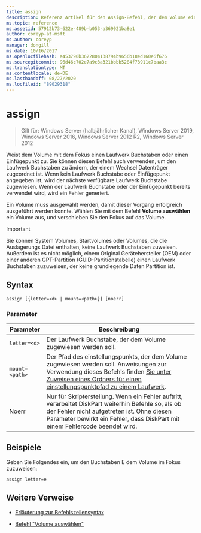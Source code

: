 ```yaml
---
title: assign
description: Referenz Artikel für den Assign-Befehl, der dem Volume einen Laufwerk Buchstaben oder einen Einfügepunkt mit Fokus zuweist.
ms.topic: reference
ms.assetid: 57912b73-622e-489b-b053-a369021ba8e1
author: coreyp-at-msft
ms.author: coreyp
manager: dongill
ms.date: 10/16/2017
ms.openlocfilehash: a453790b3622804138794b9656b18ed160e6f676
ms.sourcegitcommit: 96d46c702e7a9c3a321bbbb5284f73911c7baa3c
ms.translationtype: MT
ms.contentlocale: de-DE
ms.lasthandoff: 08/27/2020
ms.locfileid: "89029318"
---
```

# <a name="assign"></a>assign

> Gilt für: Windows Server (halbjährlicher Kanal), Windows Server 2019, Windows Server 2016, Windows Server 2012 R2, Windows Server 2012

Weist dem Volume mit dem Fokus einen Laufwerk Buchstaben oder einen Einfügepunkt zu. Sie können diesen Befehl auch verwenden, um den Laufwerk Buchstaben zu ändern, der einem Wechsel Datenträger zugeordnet ist. Wenn kein Laufwerk Buchstabe oder Einfügepunkt angegeben ist, wird der nächste verfügbare Laufwerk Buchstabe zugewiesen. Wenn der Laufwerk Buchstabe oder der Einfügepunkt bereits verwendet wird, wird ein Fehler generiert.

Ein Volume muss ausgewählt werden, damit dieser Vorgang erfolgreich ausgeführt werden konnte. Wählen Sie mit dem Befehl **Volume auswählen** ein Volume aus, und verschieben Sie den Fokus auf das Volume.

> [!IMPORTANT]
> Sie können System Volumes, Startvolumes oder Volumes, die die Auslagerungs Datei enthalten, keine Laufwerk Buchstaben zuweisen. Außerdem ist es nicht möglich, einem Original Gerätehersteller (OEM) oder einer anderen GPT-Partition (GUID-Partitionstabelle) einen Laufwerk Buchstaben zuzuweisen, der keine grundlegende Daten Partition ist.

## <a name="syntax"></a>Syntax

```
assign [{letter=<d> | mount=<path>}] [noerr]
```

### <a name="parameters"></a>Parameter

| Parameter | Beschreibung |
| --------- | ----------- |
| `letter=<d>` | Der Laufwerk Buchstabe, der dem Volume zugewiesen werden soll. |
| `mount=<path>` | Der Pfad des einstellungspunkts, der dem Volume zugewiesen werden soll. Anweisungen zur Verwendung dieses Befehls finden [Sie unter Zuweisen eines Ordners für einen einstellungspunktpfad zu einem Laufwerk](../../storage/disk-management/assign-a-mount-point-folder-path-to-a-drive.md). |
| Noerr | Nur für Skripterstellung. Wenn ein Fehler auftritt, verarbeitet DiskPart weiterhin Befehle so, als ob der Fehler nicht aufgetreten ist. Ohne diesen Parameter bewirkt ein Fehler, dass DiskPart mit einem Fehlercode beendet wird. |

## <a name="examples"></a>Beispiele

Geben Sie Folgendes ein, um den Buchstaben E dem Volume im Fokus zuzuweisen:

```
assign letter=e
```

## <a name="additional-references"></a>Weitere Verweise

- [Erläuterung zur Befehlszeilensyntax](command-line-syntax-key.md)

- [Befehl "Volume auswählen"](select-volume.md)
